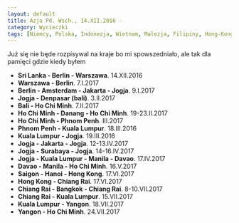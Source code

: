 ```yaml
---
layout: default
title: Azja Pd. Wsch., 14.XII.2016 - 
category: Wycieczki
tags: [Niemcy, Polska, Indonezja, Wietnam, Malezja, Filipiny, Hong-Kong, Tajlandia]
---
```


<div style='margin:auto;max-width: 55em'>
Już się nie będe rozpisywal na kraje bo mi spowszedniało, ale tak dla pamięci gdzie kiedy byłem
<p>
    <ul>
    <li><b>Sri Lanka - Berlin - Warszawa</b>. 14.XII.2016</li>
    <li><b>Warszawa - Berlin</b>. 7.I.2017</li>
    <li><b>Berlin - Amsterdam - Jakarta - Jogja</b>. 9.I.2017</li>
    <li><b>Jogja - Denpasar (bali)</b>. 3.II.2017</li>
    <li><b>Bali - Ho Chi Minh</b>. 7.II.2017</li>
    <li><b>Ho Chi Minh - Danang - Ho Chi Minh</b>. 19-23.II.2017</li>
    <li><b>Ho Chi Minh - Phnom Penh</b>. III.2017</li>
    <li><b>Phnom Penh - Kuala Lumpur</b>. 18.III.2016</li>
    <li><b>Kuala Lumpur - Jogja</b>. 19.III.2016</li>
    <li><b>Jogja - Jakarta - Jogja</b>. 12-13.IV.2017</li>
    <li><b>Jogja - Surabaya - Jogja</b>. 14-16.IV.2017</li>
    <li><b>Jogja - Kuala Lumpur - Manila - Davao</b>. 17.IV.2017</li>
    <li><b>Davao - Manila - Ho Chi Minh</b>. 16.V.2017</li>
    <li><b>Saigon - Hanoi - Hong Kong</b>. 17.VI.2017</li>
    <li><b>Hong Kong - Chiang Rai</b>. 17.VI.2017</li>
    <li><b>Chiang Rai - Bangkok - Chiang Rai</b>. 8-10.VII.2017</li>
    <li><b>Chiang Rai - Kuala Lumpur</b>. 15.VII.2017</li>
    <li><b>Kuala Lumpur - Yangon</b>. 18.VII.2017</li>
    <li><b>Yangon - Ho Chi Minh</b>. 24.VII.2017</li>
    </ul>
</p>
